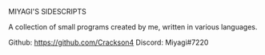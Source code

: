 MIYAGI'S SIDESCRIPTS

A collection of small programs created by me, written in various languages.

Github: https://github.com/Crackson4
Discord: Miyagi#7220
